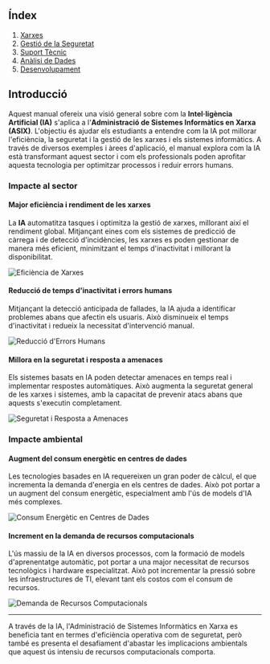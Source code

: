 ## Índex

1. [Xarxes](https://github.com/JiajunYe-ITB2425/manual-IA-ASIX/blob/jiajun/xarxes.md)
2. [Gestió de la Seguretat](#gestió-de-la-seguretat)
3. [Suport Tècnic](#suport-tècnic)
4. [Anàlisi de Dades](https://github.com/JiajunYe-ITB2425/manual-IA-ASIX/blob/steven/analisis.md)
5. [Desenvolupament](https://github.com/JiajunYe-ITB2425/manual-IA-ASIX/blob/alberto/desenvolupament.md)

## Introducció

Aquest manual ofereix una visió general sobre com la **Intel·ligència Artificial (IA)** s'aplica a l'**Administració de Sistemes Informàtics en Xarxa (ASIX)**. L'objectiu és ajudar els estudiants a entendre com la IA pot millorar l'eficiència, la seguretat i la gestió de les xarxes i els sistemes informàtics. A través de diversos exemples i àrees d'aplicació, el manual explora com la IA està transformant aquest sector i com els professionals poden aprofitar aquesta tecnologia per optimitzar processos i reduir errors humans.

### Impacte al sector

#### **Major eficiència i rendiment de les xarxes**

La **IA** automatitza tasques i optimitza la gestió de xarxes, millorant així el rendiment global. Mitjançant eines com els sistemes de predicció de càrrega i de detecció d'incidències, les xarxes es poden gestionar de manera més eficient, minimitzant el temps d'inactivitat i millorant la disponibilitat.

![Eficiència de Xarxes](https://cdn.prod.website-files.com/608fe4335740ea3362292486/63f5e649e4a9409b936fb6c2_enrutamientoDatos.jpg)

#### **Reducció de temps d'inactivitat i errors humans**

Mitjançant la detecció anticipada de fallades, la IA ajuda a identificar problemes abans que afectin els usuaris. Això disminueix el temps d'inactivitat i redueix la necessitat d'intervenció manual.

![Reducció d'Errors Humans](https://industrialmindset.com/wp-content/uploads/2024/10/por-que-ocurren-los-errores-humanos-y-como-reducir-su-frecuencia.jpg)

#### **Millora en la seguretat i resposta a amenaces**

Els sistemes basats en IA poden detectar amenaces en temps real i implementar respostes automàtiques. Això augmenta la seguretat general de les xarxes i sistemes, amb la capacitat de prevenir atacs abans que aquests s'executin completament.

![Seguretat i Resposta a Amenaces](https://via.placeholder.com/500x250?text=Seguretat+i+Resposta+a+Amenaces)

### Impacte ambiental

#### **Augment del consum energètic en centres de dades**

Les tecnologies basades en IA requereixen un gran poder de càlcul, el que incrementa la demanda d'energia en els centres de dades. Això pot portar a un augment del consum energètic, especialment amb l'ús de models d'IA més complexes.

![Consum Energètic en Centres de Dades](https://via.placeholder.com/500x250?text=Consum+Energètic+en+Centres+de+Dades)

#### **Increment en la demanda de recursos computacionals**

L'ús massiu de la IA en diversos processos, com la formació de models d'aprenentatge automàtic, pot portar a una major necessitat de recursos tecnològics i hardware especialitzat. Això pot incrementar la pressió sobre les infraestructures de TI, elevant tant els costos com el consum de recursos.

![Demanda de Recursos Computacionals](https://via.placeholder.com/500x250?text=Demanda+de+Recursos+Computacionals)

---

A través de la IA, l'Administració de Sistemes Informàtics en Xarxa es beneficia tant en termes d'eficiència operativa com de seguretat, però també es presenta el desafiament d'abastar les implicacions ambientals que aquest ús intensiu de recursos computacionals comporta.
